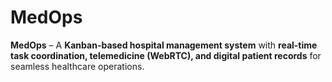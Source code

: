 # MedOps
**MedOps** – A **Kanban-based hospital management system** with **real-time task coordination, telemedicine (WebRTC), and digital patient records** for seamless healthcare operations. 
